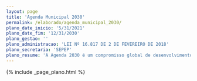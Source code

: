 ```yaml
---
layout: page
title: 'Agenda Municipal 2030'
permalink: /elaborado/agenda_municipal_2030/
plano_date_inicio: '5/31/2021'
plano_date_fim: '12/31/2030'
plano_gestao: ''
plano_administracao: 'LEI Nº 16.817 DE 2 DE FEVEREIRO DE 2018'
plano_secretaria: 'SEPEP'
plano_resume: 'A Agenda 2030 é um compromisso global de desenvolvimento adotado pela ONU em 2015, ao qual o Município de São Paulo aderiu em 2018 por meio da Lei Municipal nº 16.817. Esta lei estabelece a criação da Comissão Municipal para o Desenvolvimento Sustentável (Comissão Municipal ODS) para implementar o Programa Municipal de Implementação da Agenda 2030. A "Agenda Municipal 2030" apresenta objetivos, metas e indicadores propostos pela Comissão Municipal ODS para São Paulo, elaborados entre julho e dezembro de 2020 e aprovados em maio de 2021.'
---
```

<div>
{% include _page_plano.html %}
</div>
